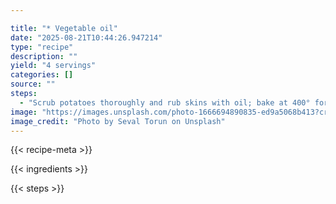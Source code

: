 ```yaml
---

title: "* Vegetable oil"
date: "2025-08-21T10:44:26.947214"
type: "recipe"
description: ""
yield: "4 servings"
categories: []
source: ""
steps:
  - "Scrub potatoes thoroughly and rub skins with oil; bake at 400° for 1 hour or until done. Allow potatoes to cool to touch. Cut in half. Carefully scoop out pulp, leaving shells intact. Mash pulp; add remaining ingredients, except cheese; mix well. Stuff shells with potato mixture; place on a baking sheet. Bake at 350° for 25 minutes. Sprinkle 1 Tbsp cheese on top of each potato; bake an additional 5 minutes or until cheese melts. Note: May place stuffed potatoes in airtight container and freeze. Bake an additional 15 minutes if frozen. Then add cheese.)"
image: "https://images.unsplash.com/photo-1666694890835-ed9a5068b413?crop=entropy&cs=tinysrgb&fit=max&fm=jpg&ixid=M3w3OTQ5MzV8MHwxfHNlYXJjaHwxfHwlMjB2ZWdldGFibGUlMjBvaWwlMjBmb29kfGVufDF8MHx8fDE3NTU3OTU5MjB8MA&ixlib=rb-4.1.0&q=80&w=1080"
image_credit: "Photo by Seval Torun on Unsplash"
---
```


{{< recipe-meta >}}

{{< ingredients >}}

{{< steps >}}
